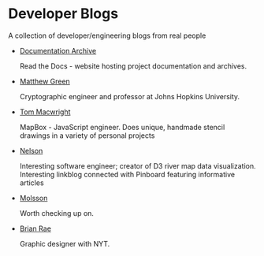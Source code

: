 # Developer Blogs

A collection of developer/engineering blogs from real people

* [Documentation Archive](http://readthedocs.org)

	Read the Docs - website hosting project documentation and archives. 

* [Matthew Green](http://blog.cryptographyengineering.com/)

	Cryptographic engineer and professor at Johns Hopkins University.

* [Tom Macwright](http://www.macwright.org/)

	MapBox - JavaScript engineer. Does unique, handmade stencil drawings in a variety of personal projects

* [Nelson](http://www.somebits.com/weblog/)

	Interesting software engineer; creator of D3 river map data visualization. Interesting linkblog connected with Pinboard featuring informative articles

* [Molsson](http://mo.github.io/)

	Worth checking up on.

* [Brian Rae](http://www.brianrea.com/)

	Graphic designer with NYT.
